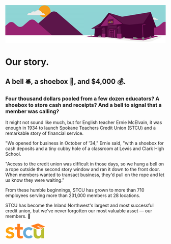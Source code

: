 [![STCU Graphic](https://raw.githubusercontent.com/stcu/.github/main/profile/stcu.png)](https://www.stcu.org)

# Our story.

## A bell 🛎️, a shoebox 👞, and $4,000 💰.

### Four thousand dollars pooled from a few dozen educators? A shoebox to store cash and receipts? And a bell to signal that a member was calling? 

It might not sound like much, but for English teacher Ernie McElvain, it was enough in 1934 to launch Spokane Teachers Credit Union (STCU) and a remarkable story of financial service.

"We opened for business in October of '34," Ernie said, "with a shoebox for cash deposits and a tiny cubby hole of a classroom at Lewis and Clark High School.

"Access to the credit union was difficult in those days, so we hung a bell on a rope outside the second story window and ran it down to the front door. When members wanted to transact business, they'd pull on the rope and let us know they were waiting." 

From these humble beginnings, STCU has grown to more than 710 employees serving more than 231,000 members at 28 locations. 

STCU has become the Inland Northwest's largest and most successful credit union, but we've never forgotten our most valuable asset — our members. 💜

[<img src="https://raw.githubusercontent.com/stcu/.github/main/profile/Logo-STCU-Full-Color.svg" alt="STCU Logo" width="126px">](https://www.stcu.org)
